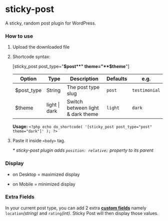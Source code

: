 # sticky-post
A sticky, random post plugin for WordPress.

### How to use

1. Upload the downloaded file
2. Shortcode syntax:

    [sticky_post post_type="**$post**" theme="**$theme**"]

     Option | Type | Description | Defaults | e.g.
     ------------ | ------------- | ------------- | ------------- | -------------
     $post_type | String | The post type slug | ```post``` | ```testimonial```
     $theme |  light \| dark | Switch between light & dark theme | ```light``` | ```dark```
     
     **Usage:** ```<?php echo do_shortcode( '[sticky_post post_type="post" theme="dark"]' ); ?>```

3. Paste it inside ```<body>``` tag.

   _* sticky-post plugin adds ```position: relative;``` property to its parent_

### Display

* on Desktop = maximized display
    
* on Mobile = minimized display

### Extra Fields
In your current post type, you can add 2 extra [**custom fields**](https://www.advancedcustomfields.com/) namely ```location```_(string)_ and ```rating```_(int)_.
Sticky Post will then display those values.
